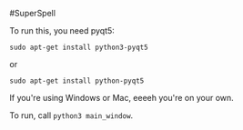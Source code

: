 #SuperSpell

To run this, you need pyqt5: 

`sudo apt-get install python3-pyqt5`

or 

`sudo apt-get install python-pyqt5`

If you're using Windows or Mac, eeeeh you're on your own. 


To run, call `python3 main_window`. 
